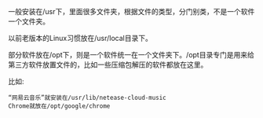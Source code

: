 一般安装在/usr下，里面很多文件夹，根据文件的类型，分门别类，不是一个软件一个文件夹。

以前老版本的Linux习惯放在/usr/local目录下。

部分软件放在/opt下，则是一个软件统一在一个文件夹下。/opt目录专门是用来给第三方软件放置文件的，比如一些压缩包解压的软件都放在这里。

比如:

```
“网易云音乐”就安装在/usr/lib/netease-cloud-music
Chrome就放在/opt/google/chrome
```